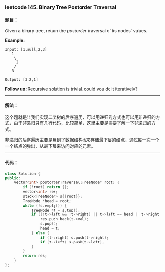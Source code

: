 ### leetcode 145. Binary Tree Postorder Traversal  

#### 题目：

Given a binary tree, return the *postorder* traversal of its nodes' values.

**Example:**

```
Input: [1,null,2,3]
   1
    \
     2
    /
   3

Output: [3,2,1]
```

**Follow up:** Recursive solution is trivial, could you do it iteratively?

-----

#### 解法：

这个题就是让我们实现二叉树的后序遍历，可以用递归的方式也可以用非递归的方式，由于非递归只有几行代码，比较简单，这里主要是需要了解一下非递归的方式。

非递归的后序遍历主要是用到了数据结构`栈`来存储最下层的结点，通过每一次一个一个结点的弹出，从最下层来访问对应的元素。

-----

#### 代码：

```cpp
class Solution {
public:
    vector<int> postorderTraversal(TreeNode* root) {
        if (!root) return {};
        vector<int> res;
        stack<TreeNode*> s{{root}};
        TreeNode *head = root;
        while (!s.empty()) {
            TreeNode *t = s.top();
            if ((!t->left && !t->right) || t->left == head || t->right == head) {
                res.push_back(t->val);
                s.pop();
                head = t;
            } else {
                if (t->right) s.push(t->right);
                if (t->left) s.push(t->left);
            }
        }
        return res;
    }
};
```

